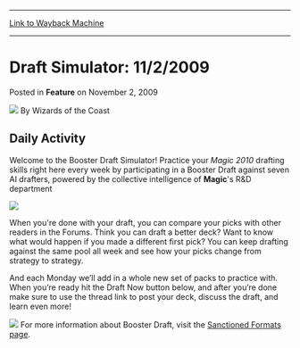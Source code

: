 
---
[Link to Wayback Machine](https://web.archive.org/web/20220125152316/https://magic.wizards.com/en/articles/archive/feature/draft-simulator-1122009-2009-11-02)

[_metadata_:wayback_url]:- "https://magic.wizards.com/en/articles/archive/feature/draft-simulator-1122009-2009-11-02"
[_metadata_:wayback_raw_url]:- "https://web.archive.org/web/20220125152316id_/https://magic.wizards.com/en/articles/archive/feature/draft-simulator-1122009-2009-11-02"
[_metadata_:wayback_capture_timestamp]:- "2022-01-25 15:23:16+00:00"
[_metadata_:description]:- "Daily Activity Welcome to the Booster Draft Simulator! Practice your Magic 2010 drafting skills right here every week by participating in a Booster Draft against seven AI drafters, powered by the collective intelligence of Magic's R&D department When you're done with your draft, you can compare your picks with other readers in the Forums. Think you can draft a better deck?"
[_metadata_:generator]:- "Drupal 7 (http://drupal.org)"
[_metadata_:publish_date]:- "2009-11-02"
---


Draft Simulator: 11/2/2009
==========================



 Posted in **Feature**
 on November 2, 2009 






![](https://media.magic.wizards.com/styles/auth_small/public/images/person/wizards_author.jpg)
By Wizards of the Coast












Daily Activity
--------------


Welcome to the Booster Draft Simulator! Practice your *Magic 2010* drafting skills right here every week by participating in a Booster Draft against seven AI drafters, powered by the collective intelligence of **Magic**'s R&D department


![](https://media.magic.wizards.com/image_legacy_migration/mtg/images/daily/activity/simulator.jpg)


When you're done with your draft, you can compare your picks with other readers in the Forums. Think you can draft a better deck? Want to know what would happen if you made a different first pick? You can keep drafting against the same pool all week and see how your picks change from strategy to strategy.


And each Monday we’ll add in a whole new set of packs to practice with. When you’re ready hit the Draft Now button below, and after you’re done make sure to use the thread link to post your deck, discuss the draft, and learn even more!


[![](https://media.magic.wizards.com/image_legacy_migration/mtg/images/tcg/resources/draft_now.jpg)](http://www.wizards.com/mtg/flash/draftsimulator/magicDrafter.html)
For more information about Booster Draft, visit the [Sanctioned Formats page](http://archive.wizards.com/Magic/TCG/Resources.aspx?x=mtg/tcg/resources/formats-sanctioned).








